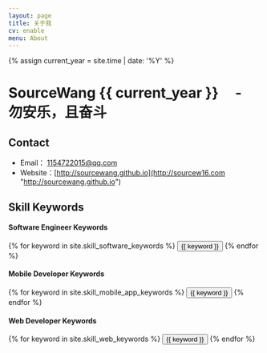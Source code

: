 ```yaml
---
layout: page
title: 关于我 
cv: enable
menu: About
---
```

{% assign current_year = site.time | date: '%Y' %}

SourceWang {{ current_year }} &nbsp; &nbsp; - &nbsp; 勿安乐，且奋斗
===

## Contact

- Email： 1154722015@qq.com
- Website：[http://sourcewang.github.io](http://sourcew16.com "http://sourcewang.github.io")

## Skill Keywords

#### Software Engineer Keywords
<div class="btn-inline">
    {% for keyword in site.skill_software_keywords %}
    <button class="btn btn-outline" type="button">{{ keyword }}</button>
    {% endfor %}
</div>

#### Mobile Developer Keywords
<div class="btn-inline">
    {% for keyword in site.skill_mobile_app_keywords %}
    <button class="btn btn-outline" type="button">{{ keyword }}</button>
    {% endfor %}
</div>

#### Web Developer Keywords
<div class="btn-inline">
    {% for keyword in site.skill_web_keywords %}
    <button class="btn btn-outline" type="button">{{ keyword }}</button>
    {% endfor %}
</div>
